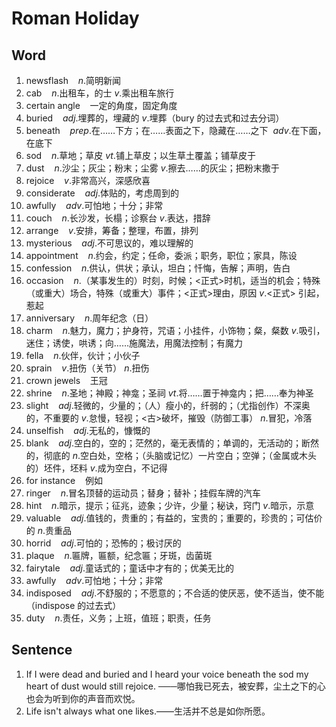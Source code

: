 # Roman Holiday
## Word
1. newsflash&nbsp;&nbsp;&nbsp;&nbsp;$n.$简明新闻
2. cab&nbsp;&nbsp;&nbsp;&nbsp;$n.$出租车，的士&nbsp;$v.$乘出租车旅行
3. certain angle&nbsp;&nbsp;&nbsp;&nbsp;一定的角度，固定角度
4. buried&nbsp;&nbsp;&nbsp;&nbsp;$adj.$埋葬的，埋藏的&nbsp;$v.$埋葬（bury 的过去式和过去分词）
5. beneath&nbsp;&nbsp;&nbsp;&nbsp;$prep.$在……下方；在……表面之下，隐藏在……之下&nbsp; $adv.$在下面，在底下
6. sod&nbsp;&nbsp;&nbsp;&nbsp;$n.$草地；草皮&nbsp;$vt.$铺上草皮；以生草土覆盖；铺草皮于
7. dust&nbsp;&nbsp;&nbsp;&nbsp;$n.$沙尘；灰尘；粉末；尘雾&nbsp;$v.$擦去……的灰尘；把粉末撒于
8. rejoice&nbsp;&nbsp;&nbsp;&nbsp;$v.$非常高兴，深感欣喜
9. considerate&nbsp;&nbsp;&nbsp;&nbsp;$adj.$体贴的，考虑周到的
10. awfully&nbsp;&nbsp;&nbsp;&nbsp;$adv.$可怕地；十分；非常
11. couch&nbsp;&nbsp;&nbsp;&nbsp;$n.$长沙发，长榻；诊察台&nbsp;$v.$表达，措辞
12. arrange&nbsp;&nbsp;&nbsp;&nbsp;$v.$安排，筹备；整理，布置，排列
13. mysterious&nbsp;&nbsp;&nbsp;&nbsp;$adj.$不可思议的，难以理解的
14. appointment&nbsp;&nbsp;&nbsp;&nbsp;$n.$约会，约定；任命，委派；职务，职位；家具，陈设
15. confession&nbsp;&nbsp;&nbsp;&nbsp;$n.$供认，供状；承认，坦白；忏悔，告解；声明，告白
16. occasion&nbsp;&nbsp;&nbsp;&nbsp;$n.$（某事发生的）时刻，时候；<正式>时机，适当的机会；特殊（或重大）场合，特殊（或重大）事件；<正式>理由，原因&nbsp;$v.$<正式> 引起，惹起
17. anniversary&nbsp;&nbsp;&nbsp;&nbsp;$n.$周年纪念（日）
18. charm&nbsp;&nbsp;&nbsp;&nbsp;$n.$魅力，魔力；护身符，咒语；小挂件，小饰物；粲，粲数&nbsp;$v.$吸引，迷住；诱使，哄诱；向……施魔法，用魔法控制；有魔力
19. fella&nbsp;&nbsp;&nbsp;&nbsp;$n.$伙伴，伙计；小伙子
20. sprain&nbsp;&nbsp;&nbsp;&nbsp;$v.$扭伤（关节）&nbsp;$n.$扭伤
21. crown jewels&nbsp;&nbsp;&nbsp;&nbsp;王冠
22. shrine&nbsp;&nbsp;&nbsp;&nbsp;$n.$圣地；神殿；神龛；圣祠&nbsp;$vt.$将……置于神龛内；把……奉为神圣
23. slight&nbsp;&nbsp;&nbsp;&nbsp;$adj.$轻微的，少量的；（人）瘦小的，纤弱的；（尤指创作）不深奥的，不重要的&nbsp;$v.$怠慢，轻视；<古>破坏，摧毁（防御工事）&nbsp;$n.$冒犯，冷落
24. unselfish&nbsp;&nbsp;&nbsp;&nbsp;$adj.$无私的，慷慨的
25. blank&nbsp;&nbsp;&nbsp;&nbsp;$adj.$空白的，空的；茫然的，毫无表情的；单调的，无活动的；断然的，彻底的&nbsp;$n.$空白处，空格；（头脑或记忆）一片空白；空弹；（金属或木头的）坯件，坯料&nbsp;$v.$成为空白，不记得
26. for instance&nbsp;&nbsp;&nbsp;&nbsp;例如
27. ringer&nbsp;&nbsp;&nbsp;&nbsp;$n.$冒名顶替的运动员；替身；替补；挂假车牌的汽车
28. hint&nbsp;&nbsp;&nbsp;&nbsp;$n.$暗示，提示；征兆，迹象；少许，少量；秘诀，窍门&nbsp;$v.$暗示，示意
29. valuable&nbsp;&nbsp;&nbsp;&nbsp;$adj.$值钱的，贵重的；有益的，宝贵的；重要的，珍贵的；可估价的&nbsp;$n.$贵重品
30. horrid&nbsp;&nbsp;&nbsp;&nbsp;$adj.$可怕的；恐怖的；极讨厌的
31. plaque&nbsp;&nbsp;&nbsp;&nbsp;$n.$匾牌，匾额，纪念匾；牙斑，齿菌斑
32. fairytale&nbsp;&nbsp;&nbsp;&nbsp;$adj.$童话式的；童话中才有的；优美无比的
33. awfully&nbsp;&nbsp;&nbsp;&nbsp;$adv.$可怕地；十分；非常
34. indisposed&nbsp;&nbsp;&nbsp;&nbsp;$adj.$不舒服的；不愿意的；不合适的使厌恶，使不适当，使不能（indispose 的过去式）
35. duty&nbsp;&nbsp;&nbsp;&nbsp;$n.$责任，义务；上班，值班；职责，任务
## Sentence
1. If I were dead and buried and I heard your voice beneath the sod my heart of dust would still rejoice. ───哪怕我已死去，被安葬，尘土之下的心也会为听到你的声音而欢悦。
2. Life isn't always what one likes.——生活并不总是如你所愿。